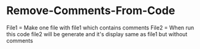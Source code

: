 # Remove-Comments-From-Code

File1 = Make one file with file1 which contains comments
File2 = When run this code file2 will be generate and it's display same as file1 but without comments
